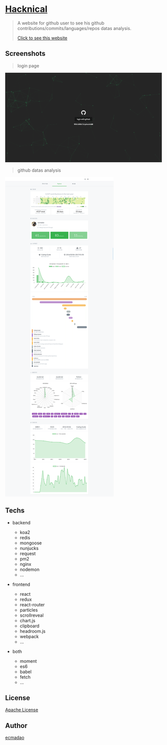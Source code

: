 # [Hacknical](http://hacknical.com)

> A website for github user to see his github contributions/commits/languages/repos datas analysis.
>
> [Click to see this website](http://hacknical.com)

## Screenshots

> login page

![login page](./imgs/login.png)

> github datas analysis

![github datas](./imgs/data.png)

## Techs

- backend

  - koa2
  - redis
  - mongoose
  - nunjucks
  - request
  - pm2
  - nginx
  - nodemon
  - ...

- frontend

  - react
  - redux
  - react-router
  - particles
  - scrollreveal
  - chart.js
  - clipboard
  - headroom.js
  - webpack
  - ...

- both

  - moment
  - es6
  - babel
  - fetch
  - ...

## License

[Apache License](./LICENSE)

## Author

[ecmadao](//github.com/ecmadao)
